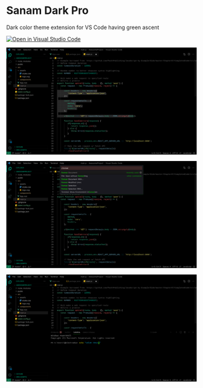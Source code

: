 # Sanam Dark Pro

Dark color theme extension for VS Code having green ascent

[![Open in Visual Studio Code](https://open.vscode.dev/badges/open-in-vscode.svg)](https://open.vscode.dev/sanamhub/sanam-dark-pro)

![example1](./images/ex/ex1.jpeg)

![example2](./images/ex/ex2.jpeg)

![example3](./images/ex/ex3.jpeg)
